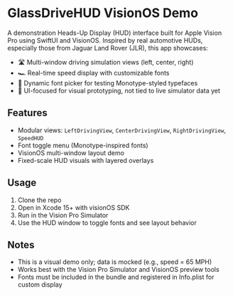 # GlassDriveHUD VisionOS Demo

A demonstration Heads-Up Display (HUD) interface built for Apple Vision Pro using SwiftUI and VisionOS. Inspired by real automotive HUDs, especially those from Jaguar Land Rover (JLR), this app showcases:

- 🛣️ Multi-window driving simulation views (left, center, right)
- 🏎️ Real-time speed display with customizable fonts
- 🎨 Dynamic font picker for testing Monotype-styled typefaces
- 🧪 UI-focused for visual prototyping, not tied to live simulator data yet

## Features

- Modular views: `LeftDrivingView`, `CenterDrivingView`, `RightDrivingView`, `SpeedHUD`
- Font toggle menu (Monotype-inspired fonts)
- VisionOS multi-window layout demo
- Fixed-scale HUD visuals with layered overlays

## Usage

1. Clone the repo
2. Open in Xcode 15+ with visionOS SDK
3. Run in the Vision Pro Simulator
4. Use the HUD window to toggle fonts and see layout behavior

## Notes

- This is a visual demo only; data is mocked (e.g., speed = 65 MPH)
- Works best with the Vision Pro Simulator and VisionOS preview tools
- Fonts must be included in the bundle and registered in Info.plist for custom display
